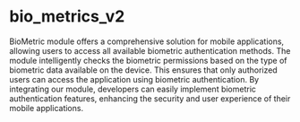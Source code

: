 # bio_metrics_v2

BioMetric module offers a comprehensive solution for mobile applications, allowing users to access all available biometric authentication methods. The module intelligently checks the biometric permissions based on the type of biometric data available on the device. This ensures that only authorized users can access the application using biometric authentication. By integrating our module, developers can easily implement biometric authentication features, enhancing the security and user experience of their mobile applications.


